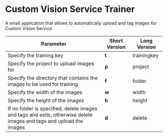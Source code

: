 # Custom Vision Service Trainer
A small application that allows to automatically upload and  tag images for Custom Vision Service

| Parameter | Short Version | Long Version |
| ------ | ------ | ------ |
| Specify the training key | **t** | trainingkey |
| Specify the project to upload images for | **p** | project |
| Specify the directory that contains the images to be used for training | **f** | folder |
| Specify the width of the images | **w** | width |
| Specify the height of the images | **h** | height |
| If no folder is specified, delete images and tags and exits, otherwise delete images and tags and upload the images | **d** | delete |
